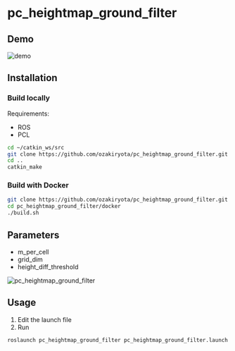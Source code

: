 # pc_heightmap_ground_filter

## Demo
![demo](https://user-images.githubusercontent.com/37431972/158047203-0c343126-d70b-4611-a68d-e1d4658c838d.png)

## Installation 
### Build locally
Requirements:
* ROS
* PCL

```bash
cd ~/catkin_ws/src
git clone https://github.com/ozakiryota/pc_heightmap_ground_filter.git
cd ..
catkin_make
```

### Build with Docker
```bash
git clone https://github.com/ozakiryota/pc_heightmap_ground_filter.git
cd pc_heightmap_ground_filter/docker
./build.sh
```

## Parameters
* m_per_cell
* grid_dim
* height_diff_threshold

![pc_heightmap_ground_filter](https://user-images.githubusercontent.com/37431972/159700061-9f1c7368-821c-42a8-aac9-3dc36f23eb29.png)

## Usage
1. Edit the launch file
1. Run
```bash
roslaunch pc_heightmap_ground_filter pc_heightmap_ground_filter.launch
```
